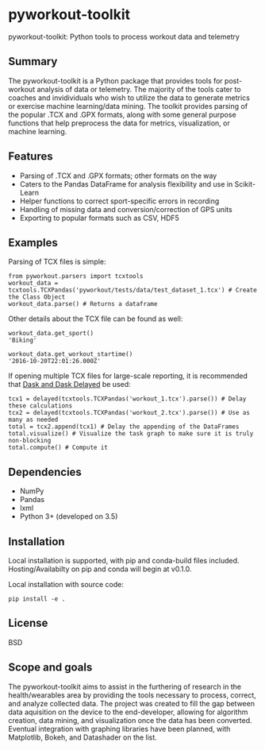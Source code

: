 # pyworkout-toolkit
pyworkout-toolkit: Python tools to process workout data and telemetry

## Summary
The pyworkout-toolkit is a Python package that provides tools for post-workout analysis of data or telemetry.  The majority of the tools cater to coaches and invidividuals who wish to utilize the data to generate metrics or exercise machine learning/data mining.  The toolkit provides parsing of the popular .TCX and .GPX formats, along with some general purpose functions that help preprocess the data for metrics, visualization, or machine learning.  

## Features
- Parsing of .TCX and .GPX formats; other formats on the way
- Caters to the Pandas DataFrame for analysis flexibility and use in Scikit-Learn
- Helper functions to correct sport-specific errors in recording
- Handling of missing data and conversion/correction of GPS units
- Exporting to popular formats such as CSV, HDF5

## Examples
Parsing of TCX files is simple:
```
from pyworkout.parsers import tcxtools
workout_data = tcxtools.TCXPandas('pyworkout/tests/data/test_dataset_1.tcx') # Create the Class Object
workout_data.parse() # Returns a dataframe
```
Other details about the TCX file can be found as well:
```
workout_data.get_sport()
'Biking'

workout_data.get_workout_startime()
'2016-10-20T22:01:26.000Z'
```
If opening multiple TCX files for large-scale reporting, it is recommended that [Dask and Dask Delayed](http://dask.pydata.org/en/latest/delayed-overview.html) be used:
```
tcx1 = delayed(tcxtools.TCXPandas('workout_1.tcx').parse()) # Delay these calculations
tcx2 = delayed(tcxtools.TCXPandas('workout_2.tcx').parse()) # Use as many as needed
total = tcx2.append(tcx1) # Delay the appending of the DataFrames
total.visualize() # Visualize the task graph to make sure it is truly non-blocking
total.compute() # Compute it
```
## Dependencies
- NumPy
- Pandas
- lxml
- Python 3+ (developed on 3.5)

## Installation
Local installation is supported, with pip and conda-build files included.  Hosting/Availabilty on pip and conda will begin at v0.1.0.

Local installation with source code:
```
pip install -e .
```

## License
BSD

## Scope and goals
The pyworkout-toolkit aims to assist in the furthering of research in the health/wearables area by providing the tools necessary to process, correct, and analyze collected data.  The project was created to fill the gap between data aquisition on the device to the end-developer, allowing for algorithm creation, data mining, and visualization once the data has been converted.  Eventual integration with graphing libraries have been planned, with Matplotlib, Bokeh, and Datashader on the list.
